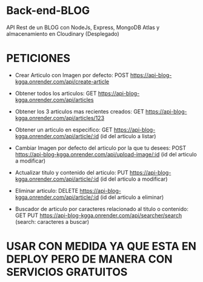 # Back-end-BLOG
API Rest de un BLOG  con NodeJs, Express, MongoDB Atlas y almacenamiento en Cloudinary (Desplegado)

# PETICIONES

- Crear Articulo con Imagen por defecto: 
POST   https://api-blog-kgga.onrender.com/api/create-article

- Obtener  todos los articulos:
GET https://api-blog-kgga.onrender.com/api/articles

- Obtener los 3 articulos mas recientes creados:
GET https://api-blog-kgga.onrender.com/api/articles/123

- Obtener un articulo en especifico:
GET https://api-blog-kgga.onrender.com/api/article/:id   (id del articulo a listar)

- Cambiar Imagen por defecto del articulo por la que tu desees:
POST https://api-blog-kgga.onrender.com/api/upload-image/:id  (id del articulo a modificar)

- Actualizar titulo y contenido del articulo:
PUT https://api-blog-kgga.onrender.com/api/article/:id   (id del articulo a modificar)

- Eliminar articulo:
DELETE  https://api-blog-kgga.onrender.com/api/article/:id   (id del articulo a eliminar)

- Buscador de articulo por caracteres relacionado al titulo o contenido:
GET PUT https://api-blog-kgga.onrender.com/api/searcher/search   (search: caracteres a buscar)

# USAR CON MEDIDA YA QUE ESTA EN DEPLOY PERO DE MANERA CON SERVICIOS GRATUITOS



